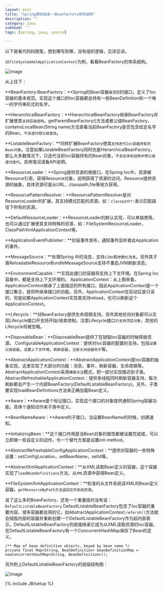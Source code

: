 ```yaml
---
layout: post
title: "Spring源码阅读——BeanFactory体系结构"
description: ""
category: java
subhead: ''
tags: [spring, java, source]

---
```


以下是看代的码随笔，想到哪写到哪，没有组织逻辑，见谅见谅。

以`FileSystemXmlApplicationContext`为例，看看BeanFactory的体系结构。
 
![image](http://i1298.photobucket.com/albums/ag53/lichengwu/1_zpsa644d7f1.png)

从上往下：
 
**BeanFactory:BeanFactory：**Spring的Bean容器`最顶层`的接口，定义了Ioc容器的基本规范。实现这个接口的Ioc容器都会持有一些BeanDefinition和一个唯一的字符串形式的名字。

**HierarchicalBeanFactory：**HierarchicalBeanFactory继承BeanFactory并扩展使其`支持层级结构`。getParentBeanFactory()方法或者父级BeanFactory，containsLocalBean(String name)方法查看当前BeanFactory是否包含给定名字的Bean，`不会递归想父级查找`。

**ListableBeanFactory：**同样扩展BeanFactory使其`支持迭代Ioc容器持有的Bean对象`。注意如果ListableBeanFactory同时也是HierarchicalBeanFactory，那么大多数情况下，只迭代当前Ioc容器持有的Bean对象，`不会在体系结构中想父级递归迭代`。具体情况请看API说明。

**ResourceLoader：**Spring提供资源的根接口。在Spring Ioc中，资源被Resource引用，获得Resource对象，说明获得了资源的访问。Resource提供资源的抽象，具体资源可是从URL，classpath,file等地方获得。

**ResourcePatternResolver：**ResourcePatternResolver是对ResourceLoader的扩展，其支持模式匹配的资源。如：`classpath*:`表示匹配路径下所有的资源。

**DefaultResourceLoader：**ResourceLoader的默认实现，可以单独使用，也可以通过扩展使其支持特殊的资源，如：FileSystemResourceLoader，ClassPathXmlApplicationContext等。

**ApplicationEventPublisher：**封装事件发布，通知事件监听者此Application的事件。

**MessageSource：**处理Spring 中的消息，支持`i18n`和`参数化消息`。另外其子类ReloadableResourceBundleMessageSource支持不重启JVM刷新消息。

**EnvironmentCapable：**实现此接口的容器将支持上下文环境。在Spring Ioc容器中，都是支持上下文环境的。
ApplicationContext：从上图来看，ApplicationContext继承了上面描述的所有接口，因此ApplicationContext是一个接口集合，提供所继承接口的功能。另外，ApplicationContext在启动后是只读的，但是如果ApplicationContext实现类支持reload，也可以刷新这个ApplicationContext。

**Lifecycle：**对BeanFactory提供生命周期支持。另外其他任何对象都可以实现Lifecycle接口开支持开始/结束控制。注意Lifecycle接口`只支持顶层对象`，其他的Lifecycle将被忽略。

**DisposableBean：**DisposableBean提供了在销毁Ioc容器的时候释放资源。
ConfigurableApplicationContext：提供对Ioc容器的配置的支持。包括`设置父级容器`，`设置上下文环境`，`刷新容器`，`注册关闭容器钩子`等。

**AbstractApplicationContext：**AbstractApplicationContext是Ioc容器的抽象实现，这里实现了大部分的功能：消息，事件，刷新容器，生命周期等。AbstractApplicationContext采用`模板方法`模式，把一部分实现推迟到子类。
AbstractRefreshableApplicationContext：提供多线程同时刷新容器支持，每次刷新都会产生一个内部BeanFactory(DefaultListableBeanFactory)。另外，子类要实现loadBeanDefinitions方法来正确加载Bean定义。

**Aware：**Aware是个标记接口，实现这个接口的对象提供通知Spring容器功能。具体个通知动作来子类中定义。

**BeanNameAware：**Aware的子接口，当设置BeanName的时候，创建通知。

**InitializingBean：**这个接口作用是当Bean对象的属性都被设置完成或，可以立即做一些自定义的动作。令一个替代方案是设置init-method。

**AbstractRefreshableConfigApplicationContext：**提供对容器的一些特殊设置：setConfigLocation，setBeanName，setId等。

**AbstractXmlApplicationContext：**从XML读取Bean定义的容器，这个容器实现了`loadBeanDefinitions`方法，从`XML`资源中获得Bean定义。

**FileSystemXmlApplicationContext：**标准的从文件系统读XML的Bean定义容器。`getResourceByPath方法返回文件系统资源`。

说了这么多的BeanFactory，还有一个重量级的没有说：`DefaultListableBeanFactory`
DefaultListableBeanFactory包含了Ioc容器的重要内容，很多容器都会用的它。如AbstractApplicationContext.`refersh()`方法就会销毁内部的容器并重新创建一个DefaultListableBeanFactory作为起内部表示。DefaultListableBeanFactory则直接继承它成为从XML读取资源的Ioc容器。
在DefaultListableBeanFactory有一个ConcurrentHashMap保存了Bean的定义。

    /** Map of bean definition objects, keyed by bean name */  
    private final Map<String, BeanDefinition> beanDefinitionMap = newConcurrentHashMap<String, BeanDefinition>();
      
 另外附上DefaultListableBeanFactory的层级结构图：

![image](http://i1298.photobucket.com/albums/ag53/lichengwu/2_zps22ba994e.png)

{% include JB/setup %}